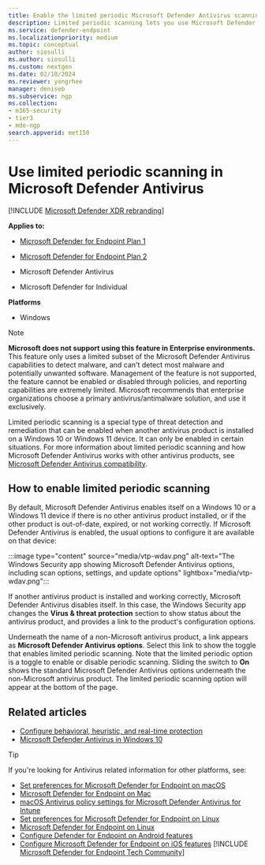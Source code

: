 ```yaml
---
title: Enable the limited periodic Microsoft Defender Antivirus scanning feature
description: Limited periodic scanning lets you use Microsoft Defender Antivirus in addition to your other installed AV providers
ms.service: defender-endpoint
ms.localizationpriority: medium
ms.topic: conceptual
author: siosulli
ms.author: siosulli
ms.custom: nextgen
ms.date: 02/18/2024
ms.reviewer: yongrhee
manager: deniseb
ms.subservice: ngp
ms.collection: 
- m365-security
- tier3
- mde-ngp
search.appverid: met150
---
```



# Use limited periodic scanning in Microsoft Defender Antivirus

[!INCLUDE [Microsoft Defender XDR rebranding](../includes/microsoft-defender.md)]


**Applies to:**

- [Microsoft Defender for Endpoint Plan 1](microsoft-defender-endpoint.md)
- [Microsoft Defender for Endpoint Plan 2](microsoft-defender-endpoint.md)
- Microsoft Defender Antivirus

- Microsoft Defender for Individual

**Platforms**
- Windows

> [!NOTE]  
> **Microsoft does not support using this feature in Enterprise environments.** This feature only uses a limited subset of the Microsoft Defender Antivirus capabilities to detect malware, and can't detect most malware and potentially unwanted software. Management of the feature is not supported, the feature cannot be enabled or disabled through policies, and reporting capabilities are extremely limited. Microsoft recommends that enterprise organizations choose a primary antivirus/antimalware solution, and use it exclusively. 

Limited periodic scanning is a special type of threat detection and remediation that can be enabled when another antivirus product is installed on a Windows 10 or Windows 11 device. It can only be enabled in certain situations. For more information about limited periodic scanning and how Microsoft Defender Antivirus works with other antivirus products, see [Microsoft Defender Antivirus compatibility](microsoft-defender-antivirus-compatibility.md).

## How to enable limited periodic scanning

By default, Microsoft Defender Antivirus enables itself on a Windows 10 or a Windows 11 device if there is no other antivirus product installed, or if the other product is out-of-date, expired, or not working correctly. If Microsoft Defender Antivirus is enabled, the usual options to configure it are available on that device:

:::image type="content" source="media/vtp-wdav.png" alt-text="The Windows Security app showing Microsoft Defender Antivirus options, including scan options, settings, and update options" lightbox="media/vtp-wdav.png":::

If another antivirus product is installed and working correctly, Microsoft Defender Antivirus disables itself. In this case, the Windows Security app changes the **Virus & threat protection** section to show status about the antivirus product, and provides a link to the product's configuration options. 

Underneath the name of a non-Microsoft antivirus product, a link appears as **Microsoft Defender Antivirus options**. Select this link to show the toggle that enables limited periodic scanning. Note that the limited periodic option is a toggle to enable or disable periodic scanning. Sliding the switch to **On** shows the standard Microsoft Defender Antivirus options underneath the non-Microsoft antivirus product. The limited periodic scanning option will appear at the bottom of the page.

## Related articles

- [Configure behavioral, heuristic, and real-time protection](configure-protection-features-microsoft-defender-antivirus.md)
- [Microsoft Defender Antivirus in Windows 10](microsoft-defender-antivirus-windows.md)

> [!TIP]
> If you're looking for Antivirus related information for other platforms, see:
> - [Set preferences for Microsoft Defender for Endpoint on macOS](mac-preferences.md)
> - [Microsoft Defender for Endpoint on Mac](microsoft-defender-endpoint-mac.md)
> - [macOS Antivirus policy settings for Microsoft Defender Antivirus for Intune](/mem/intune/protect/antivirus-microsoft-defender-settings-macos)
> - [Set preferences for Microsoft Defender for Endpoint on Linux](linux-preferences.md)
> - [Microsoft Defender for Endpoint on Linux](microsoft-defender-endpoint-linux.md)
> - [Configure Defender for Endpoint on Android features](android-configure.md)
> - [Configure Microsoft Defender for Endpoint on iOS features](ios-configure-features.md)
[!INCLUDE [Microsoft Defender for Endpoint Tech Community](../includes/defender-mde-techcommunity.md)]
